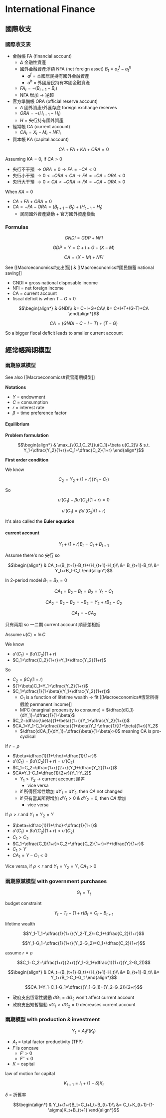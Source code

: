# International Finance

## 國際收支

### 國際收支表

- 金融帳 FA (financial account)
	- $\Delta$ 金融性資產
	- 國外金融資產淨額 NFA (net foreign asset) $B_t=a^f_t-a^h_t$
		- $a^f$ = 本國居民持有國外金融資產
		- $a^h$ = 外國居民持有本國金融資產
	- $FA_t=-(B_{t+1}-B_t)$
	- NFA 增加 -> 逆超
- 官方準備帳 ORA (official reserve account)
	- $\Delta$ 國外資產/外匯存底 foreign exchange reserves 
	- $ORA=-(H_{t+1}-H_t)$
	- $H$ = 央行持有國外資產
- 經常帳 CA (current account)
	- $CA_t=X_t-M_t+NFI_t$
- 資本帳 KA (capital account)

$$CA+FA+KA+ORA=0$$

Assuming $KA=0$, if $CA>0$

- 央行不干預 $\rightarrow ORA=0 \rightarrow FA=-CA<0$
- 央行小干預 $\rightarrow 0<-ORA<CA \rightarrow FA=-CA-ORA<0$
- 央行大干預 $\rightarrow 0<CA<-ORA \rightarrow FA=-CA-ORA>0$

When $KA=0$

- $CA+FA+ORA=0$
- $CA=-FA-ORA=(B_{t+1}-B_t)+(H_{t+1}-H_t)$
	- 民間國外資產變動 + 官方國外資產變動

### Formulas

$$GNDI=GDP+NFI$$

$$GDP=Y=C+I+G+(X-M)$$

$$CA=(X-M)+NFI$$

See [[Macroeconomics#支出面]] & [[Macroeconomics#國民儲蓄 national saving]]

- GNDI = gross national disposable income
- NFI = net foreign income
- CA = current account
- fiscal deficit is when $T-G<0$

$$\begin{align*}
& GNDI\\
&= C+I+G+CA\\
&= C+I+T+(G-T)+CA
\end{align*}$$

$$CA=(GNDI-C-I-T)+(T-G)$$

So a bigger fiscal deficit leads to smaller current account

## 經常帳跨期模型

### 兩期原賦模型

See also [[Macroeconomics#費雪兩期模型]]

**Notations**

- $Y$ = endowment
- $C$ = consumption
- $r$ = interest rate
- $\beta$ = time preference factor

#### Equilibrium

**Problem formulation**

$$\begin{align*}
& \max_{\{C_1,C_2\}}u(C_1)+\beta u(C_2)\\
& s.t. Y_1+\dfrac{Y_2}{1+r}=C_1+\dfrac{C_2}{1+r}
\end{align*}$$

**First order condition**

We know 

$$C_2=Y_2+(1+r)(Y_1-C_1)$$

So

$$u'(C_1)-\beta u'(C_2)(1+r)=0$$

$$u'(C_1)=\beta u'(C_2)(1+r)$$

It's also called the **Euler equation**

#### current account

$$Y_t+(1+r)B_t=C_t+B_{t+1}$$

Assume there's no 央行 so 

$$\begin{align*}
& CA_t=(B_{t+1}-B_t)+(H_{t+1}-H_t)\\
&= B_{t+1}-B_t\\
&= Y_t+rB_t-C_t
\end{align*}$$

In 2-period model $B_1=B_3=0$

$$CA_1=B_2-B_1=B_2=Y_1-C_1$$

$$CA_2=B_2-B_2=-B_2=Y_2+rB_2-C_2$$

$$CA_1=-CA_2$$

只有兩期 so 一二期 current account 順替差相抵

Assume $u(C)=\ln C$

We know

- $u'(C_1)=\beta u'(C_2)(1+r)$
- $C_1+\dfrac{C_2}{1+r}=Y_1+\dfrac{Y_2}{1+r}$

So

- $C_2=\beta C_1(1+r)$
- $(1+\beta)C_1=Y_1+\dfrac{Y_2}{1+r}$
- $C_1=\dfrac{1}{1+\beta}(Y_1+\dfrac{Y_2}{1+r})$
	- $C_1$ is a function of lifetime wealth -> fit [[Macroeconomics#恆常所得假說 permanent income]]
	- MPC (marginal propensity to consume) = $\dfrac{dC_1}{dY_1}=\dfrac{1}{1+\beta}$
- $C_2=\dfrac{\beta}{1+\beta}(1+r)(Y_1+\dfrac{Y_2}{1+r})$
- $CA_1=Y_1-C_1=\dfrac{\beta}{1+\beta}Y_1-\dfrac{1}{(1+\beta)(1+r)}Y_2$
	- $\dfrac{dCA_1}{dY_1}=\dfrac{\beta}{1+\beta}>0$ meaning CA is pro-cyclical

If $r=\rho$

- $\beta=\dfrac{1}{1+\rho}=\dfrac{1}{1+r}$
- $u'(C_1)=\beta u'(C_2)(1+r)=u'(C_2)$
- $C_1=C_2=\dfrac{1+r}{2+r}(Y_1+\dfrac{Y_2}{1+r})$
- $CA=Y_1-C_1=\dfrac{1}{2+r}(Y_1-Y_2)$
	- $Y_1>Y_2$ -> current account 順差
		- vice versa
	- if 所得恆常性增加 $dY_1=dY_2$, then $CA$ not changed
	- if 只有當其所得增加 $dY_1>0$ & $dY_2=0$, then $CA$ 增加
		- vice versa

If $\rho>r$ and $Y_1=Y_2=Y$

- $\beta=\dfrac{1}{1+\rho}<\dfrac{1}{1+r}$
- $u'(C_1)=\beta u'(C_2)(1+r)<u'(C_2)$
- $C_1>C_2$
- $C_1+\dfrac{C_1}{1+r}>C_2+\dfrac{C_2}{1+r}=Y+\dfrac{Y}{1+r}$
- $C_1>Y$
- $CA_1=Y-C_1<0$

Vice versa, if $\rho<r$ and $Y_1=Y_2=Y$, $CA_1>0$

### 兩期原賦模型 with government purchases

$$G_t=T_t$$

budget constraint

$$Y_t-T_t+(1+r)B_t=C_t+B_{t+1}$$

lifetime wealth

$$Y_1-T_1+\dfrac{1}{1+r}(Y_2-T_2)=C_1+\dfrac{C_2}{1+r}$$

$$Y_1-G_1+\dfrac{1}{1+r}(Y_2-G_2)=C_1+\dfrac{C_2}{1+r}$$

assume $r=\rho$

$$C_1=C_2=\dfrac{1+r}{2+r}(Y_1-G_1+\dfrac{1}{1+r}(Y_2-G_2))$$

$$\begin{align*}
& CA_t=(B_{t+1}-B_t)+(H_{t+1}-H_t)\\
&= B_{t+1}-B_t\\
&= Y_t+rB_t-C_t-G_t
\end{align*}$$

$$CA_1=Y_1-C_1-G_1=\dfrac{(Y_1-G_1)+(Y_2-G_2)}{2+r}$$

- 政府支出恆常性變動 $dG_1=dG_2$ won't affect current account
- 政府支出短暫變動 $dG_1>dG_2=0$ decreases current account

### 兩期模型 with production & investment

$$Y_t=A_tF(K_t)$$

- $A_t$ = total factor productivity (TFP)
- $F$ is concave
	- $F'>0$
	- $F''<0$
- $K$ = capital

law of motion for capital

$$K_{t+1}=I_t+(1-\delta)K_t$$

$\delta$ = 折舊率

$$\begin{align*}
& Y_t+(1+r)B_t=C_t+I_t+B_{t+1}\\
&= C_t+K_{t+1}-(1-\sigma)K_t+B_{t+1}
\end{align*}$$

